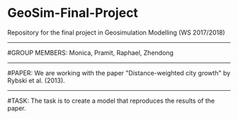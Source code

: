 # GeoSim-Final-Project
Repository for the final project in Geosimulation Modelling (WS 2017/2018)


------
#GROUP MEMBERS:
Monica, Pramit, Raphael, Zhendong


------
#PAPER:
We are working with the paper "Distance-weighted city growth" by Rybski et al. (2013).


------
#TASK:
The task is to create a model that reproduces the results of the paper.
